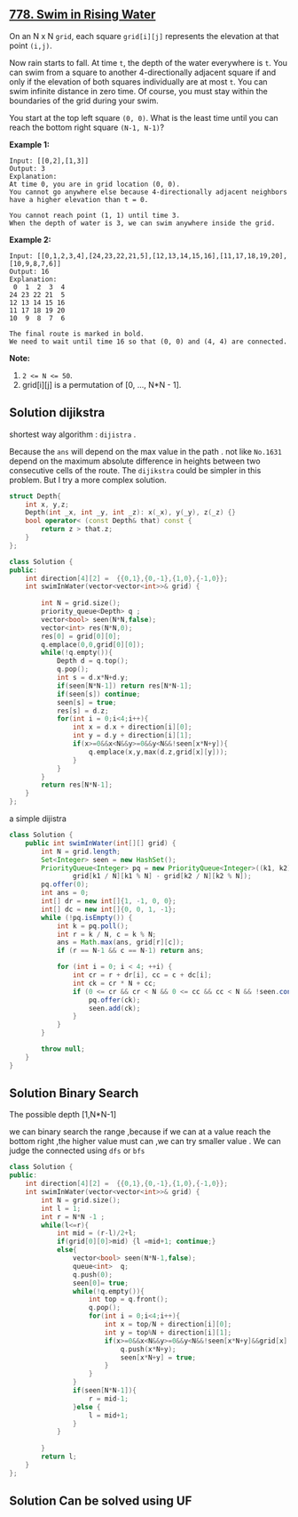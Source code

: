 ## [778. Swim in Rising Water](https://leetcode-cn.com/problems/swim-in-rising-water/)

On an N x N `grid`, each square `grid[i][j]` represents the elevation at that point `(i,j)`.

Now rain starts to fall. At time `t`, the depth of the water everywhere is `t`. You can swim from a square to another 4-directionally adjacent square if and only if the elevation of both squares individually are at most `t`. You can swim infinite distance in zero time. Of course, you must stay within the boundaries of the grid during your swim.

You start at the top left square `(0, 0)`. What is the least time until you can reach the bottom right square `(N-1, N-1)`?

**Example 1:**

```
Input: [[0,2],[1,3]]
Output: 3
Explanation:
At time 0, you are in grid location (0, 0).
You cannot go anywhere else because 4-directionally adjacent neighbors have a higher elevation than t = 0.

You cannot reach point (1, 1) until time 3.
When the depth of water is 3, we can swim anywhere inside the grid.
```

**Example 2:**

```
Input: [[0,1,2,3,4],[24,23,22,21,5],[12,13,14,15,16],[11,17,18,19,20],[10,9,8,7,6]]
Output: 16
Explanation:
 0  1  2  3  4
24 23 22 21  5
12 13 14 15 16
11 17 18 19 20
10  9  8  7  6

The final route is marked in bold.
We need to wait until time 16 so that (0, 0) and (4, 4) are connected.
```

**Note:**

1. `2 <= N <= 50`.
2. grid[i][j] is a permutation of [0, ..., N*N - 1].

## Solution dijikstra

shortest way algorithm : `dijistra` .

Because the `ans` will depend on the max value in the path . not like `No.1631` depend on the maximum absolute difference in heights between two consecutive cells of the route. The `dijikstra` could be simpler in this problem. But I try a more complex solution.

```c++
struct Depth{
    int x, y,z;
    Depth(int _x, int _y, int _z): x(_x), y(_y), z(_z) {}
    bool operator< (const Depth& that) const {
        return z > that.z;
    }
};

class Solution {
public:
    int direction[4][2] =  {{0,1},{0,-1},{1,0},{-1,0}};
    int swimInWater(vector<vector<int>>& grid) {
       
        int N = grid.size();
        priority_queue<Depth> q ;
        vector<bool> seen(N*N,false);
        vector<int> res(N*N,0);
        res[0] = grid[0][0];
        q.emplace(0,0,grid[0][0]);
        while(!q.empty()){
            Depth d = q.top();
            q.pop();
            int s = d.x*N+d.y;
            if(seen[N*N-1]) return res[N*N-1];  
            if(seen[s]) continue;
            seen[s] = true;
            res[s] = d.z;
            for(int i = 0;i<4;i++){
                int x = d.x + direction[i][0];
                int y = d.y + direction[i][1];
                if(x>=0&&x<N&&y>=0&&y<N&&!seen[x*N+y]){
                    q.emplace(x,y,max(d.z,grid[x][y]));    
                }
            }
        }
        return res[N*N-1];
    }
};
```



a simple dijistra

```java
class Solution {
    public int swimInWater(int[][] grid) {
        int N = grid.length;
        Set<Integer> seen = new HashSet();
        PriorityQueue<Integer> pq = new PriorityQueue<Integer>((k1, k2) ->
                grid[k1 / N][k1 % N] - grid[k2 / N][k2 % N]);
        pq.offer(0);
        int ans = 0;
        int[] dr = new int[]{1, -1, 0, 0};
        int[] dc = new int[]{0, 0, 1, -1};
        while (!pq.isEmpty()) {
            int k = pq.poll();
            int r = k / N, c = k % N;
            ans = Math.max(ans, grid[r][c]);
            if (r == N-1 && c == N-1) return ans;

            for (int i = 0; i < 4; ++i) {
                int cr = r + dr[i], cc = c + dc[i];
                int ck = cr * N + cc;
                if (0 <= cr && cr < N && 0 <= cc && cc < N && !seen.contains(ck)) {
                    pq.offer(ck);
                    seen.add(ck);
                }
            }
        }

        throw null;
    }
}
```



## Solution Binary Search

The possible depth [1,N*N-1]

we can binary search the range ,because if we can at a value reach the bottom right ,the higher value must can ,we can try smaller value . We can judge the connected using `dfs` or `bfs`

```c++
class Solution {
public:
    int direction[4][2] =  {{0,1},{0,-1},{1,0},{-1,0}};
    int swimInWater(vector<vector<int>>& grid) {
        int N = grid.size();
        int l = 1;
        int r = N*N -1 ;
        while(l<=r){
            int mid = (r-l)/2+l;
            if(grid[0][0]>mid) {l =mid+1; continue;}
            else{
                vector<bool> seen(N*N-1,false);
                queue<int>  q;
                q.push(0);
                seen[0]= true;
                while(!q.empty()){
                    int top = q.front();
                    q.pop();     
                    for(int i = 0;i<4;i++){
                        int x = top/N + direction[i][0];
                        int y = top%N + direction[i][1];
                        if(x>=0&&x<N&&y>=0&&y<N&&!seen[x*N+y]&&grid[x][y]<=mid){
                            q.push(x*N+y);
                            seen[x*N+y] = true;
                        }
                    }
                }
                if(seen[N*N-1]){
                    r = mid-1;
                }else {
                    l = mid+1;
                }   
            }
            
        }
        return l;
    }
};
```

## Solution Can be solved using UF